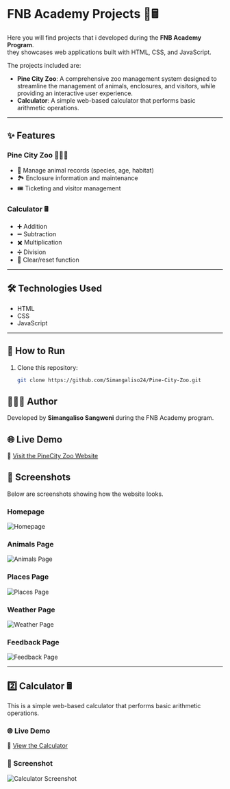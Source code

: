 # FNB Academy Projects 🦁🖩

Here you will find projects that i developed during the **FNB Academy Program**.  
they showcases web applications built with HTML, CSS, and JavaScript.

The projects included are:

- **Pine City Zoo**: A comprehensive zoo management system designed to streamline the management of animals, enclosures, and visitors, while providing an interactive user experience.
- **Calculator**: A simple web-based calculator that performs basic arithmetic operations.

---

## ✨ Features

### Pine City Zoo 🦁🐘🐒
- 🐾 Manage animal records (species, age, habitat)
- 🏞️ Enclosure information and maintenance
- 🎟️ Ticketing and visitor management

### Calculator 🖩
- ➕ Addition
- ➖ Subtraction
- ✖️ Multiplication
- ➗ Division
- 🔄 Clear/reset function

---

## 🛠️ Technologies Used
- HTML
- CSS
- JavaScript

---

## 🚀 How to Run
1. Clone this repository:
   ```bash
   git clone https://github.com/Simangaliso24/Pine-City-Zoo.git

## 👨🏽‍💻 Author
Developed by **Simangaliso Sangweni** during the FNB Academy program.

## 🌐 Live Demo 

🔗 [Visit the PineCity Zoo Website]( https://simangaliso24.github.io/Pine-City-Zoo/)

## 📸 Screenshots
Below are screenshots showing how the website looks.

### Homepage
![Homepage](homepages/maps.png)

### Animals Page
![Animals Page](homepages/animals.png)

### Places Page
![Places Page](homepages/places.png)

### Weather Page
![Weather Page](homepages/weather.png)

### Feedback Page
![Feedback Page](homepages/feedback.png)

---

## 2️⃣ Calculator 🖩

This is a simple web-based calculator that performs basic arithmetic operations. 

### 🌐 Live Demo  
🔗 [View the Calculator](https://simangaliso24.github.io/Pine-City-Zoo/Calculator/calculator.html)

### 📸 Screenshot
![Calculator Screenshot](Calculator/calculator.png)

